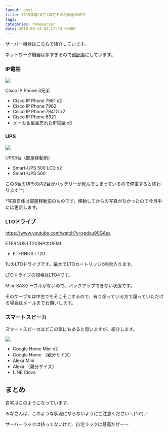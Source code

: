 ```yaml
---
layout: post
title: 2019年度(8月)自宅その他機器の紹介
tags:
categories: homeserver
date: 2019-09-13 02:17:49 +0900
---
```


サーバー機器は[こちら](https://yoneyannet.com/2019%E5%B9%B4%E5%BA%A68%E6%9C%88%E8%87%AA%E5%AE%85%E3%82%B5%E3%83%BC%E3%83%90%E3%83%BC%E3%81%AE%E7%B4%B9%E4%BB%8B/)で紹介しています。

ネットワーク機器は多すぎるので[別記事](https://yoneyannet.com/2019%E5%B9%B4%E5%BA%A68%E6%9C%88%E8%87%AA%E5%AE%85%E3%83%8D%E3%83%83%E3%83%88%E3%83%AF%E3%83%BC%E3%82%AF%E6%A9%9F%E5%99%A8%E3%81%AE%E7%B4%B9%E4%BB%8B/)にしています。

### IP電話

![](../../../../images/server/home/2019/09/ipphone.jpg)

Cisco IP Phone 3兄弟

*   Cisco IP Phone 7961 x2
*   Cisco IP Phone 7962
*   Cisco IP Phone 7941G x2
*   Cisco IP Phone 6921
*   メーカ＆型番忘れたIP電話 x3

### UPS

![](../../../../images/server/home/2019/09/UPS.jpg)

UPS3台（部屋移動前）

*   Smart-UPS 500 LCD x2
*   Smart-UPS 500

この3台のUPSの内2台がバッテリーが死んでしまっているので停電すると終わります^^;

*写真自体は部屋移動前のものです。移動してからの写真がなかったので今月中には更新します。

### LTOドライブ

https://www.youtube.com/watch?v=spdsu90GAss

ETERNUS LT20(HPのOEM)

*   ETERNUS LT20

1UのLTOドライブです。最大でLTOカートリッジが8台入ります。

LTOドライブの規格はLTO4です。

Mini-SASケーブルがないので、バックアップできない状態です。

そのケーブルは中古でもそこそこするので、有り余っている方で譲っていただける場合はメールまでお願いします。

### スマートスピーカ

スマートスピーカはどこの家にもあると思いますが、紹介します。

![](../../../../images/server/home/2019/09/smartspeaker.jpeg)

*   Google Home Mini x2
*   Google Home （親分サイズ）
*   Alexa Mini
*   Alexa （親分サイズ）
*   LINE Clova

まとめ
---

自宅はこのようになっています。

みなさんは、このような状況にならないようにご注意ください＼(^o^)／

サーバーラックは持ってないけど、自宅ラックは最高だぜーー